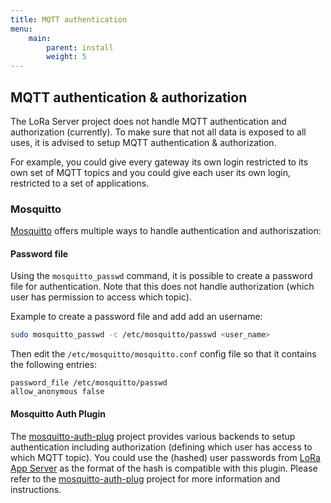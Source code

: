 ```yaml
---
title: MQTT authentication
menu:
    main:
        parent: install
        weight: 5
---
```


## MQTT authentication & authorization

The LoRa Server project does not handle MQTT authentication and authorization
(currently). To make sure that not all data is exposed to all uses, it is
advised to setup MQTT authentication & authorization.

For example, you could give every gateway its own login restricted to its
own set of MQTT topics and you could give each user its own login, restricted
to a set of applications.

### Mosquitto

[Mosquitto](https://mosquitto.org) offers multiple ways to handle
authentication and authoriszation:

#### Password file

Using the `mosquitto_passwd` command, it is possible to create a password file
for authentication. Note that this does not handle authorization (which user
has permission to access which topic).

Example to create a password file and add add an username:

```bash
sudo mosquitto_passwd -c /etc/mosquitto/passwd <user_name>
```

Then edit the `/etc/mosquitto/mosquitto.conf` config file so that it contains
the following entries:

```
password_file /etc/mosquitto/passwd
allow_anonymous false
```

#### Mosquitto Auth Plugin

The [mosquitto-auth-plug](https://github.com/jpmens/mosquitto-auth-plug)
project provides various backends to setup authentication
including authorization (defining which user has access to which MQTT topic).
You could use the (hashed) user passwords from
[LoRa App Server](/lora-app-server/) as the format of the hash is compatible
with this plugin. Please refer to the
[mosquitto-auth-plug](https://github.com/jpmens/mosquitto-auth-plug)
project for more information and instructions.
